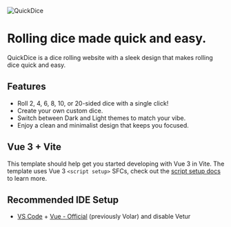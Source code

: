 ![QuickDice](https://github.com/user-attachments/assets/6d3aec46-1bc4-446e-b203-0b9664a7fc7c)

# Rolling dice made quick and easy.

QuickDice is a dice rolling website with a sleek design that makes rolling dice quick and easy.

## Features

* Roll 2, 4, 6, 8, 10, or 20-sided dice with a single click!
* Create your own custom dice.
* Switch between Dark and Light themes to match your vibe.
* Enjoy a clean and minimalist design that keeps you focused.

## Vue 3 + Vite

This template should help get you started developing with Vue 3 in Vite. The template uses Vue 3 `<script setup>` SFCs, check out the [script setup docs](https://v3.vuejs.org/api/sfc-script-setup.html#sfc-script-setup) to learn more.

## Recommended IDE Setup

- [VS Code](https://code.visualstudio.com/) + [Vue - Official](https://marketplace.visualstudio.com/items?itemName=Vue.volar) (previously Volar) and disable Vetur

